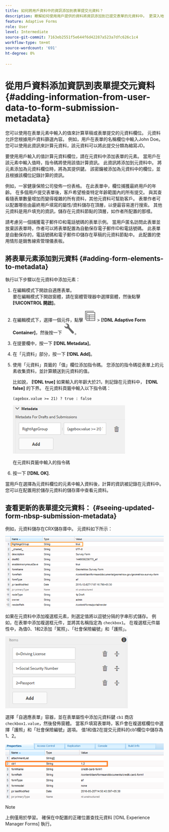 ```yaml
---
title: 如何將用戶資料中的資訊添加到表單提交元資料？
description: 瞭解如何使用用戶提供的資料將資訊添加到已提交表單的元資料中。 更深入地瞭解如何在CRX儲存庫中查看更新的表單提交元資料。
feature: Adaptive Forms
role: User
level: Intermediate
source-git-commit: 7163eb2551f5e644f6d42287a523a7dfc626c1c4
workflow-type: tm+mt
source-wordcount: '691'
ht-degree: 0%

---
```



# 從用戶資料添加資訊到表單提交元資料 {#adding-information-from-user-data-to-form-submission-metadata}

您可以使用在表單元素中輸入的值來計算草稿或表單提交的元資料欄位。 元資料允許您根據用戶資料篩選內容。 例如，用戶在表單的名稱欄位中輸入John Doe。 您可以使用此資訊來計算元資料，該元資料可以將此提交分類為縮寫JD。

要使用用戶輸入的值計算元資料欄位，請在元資料中添加表單的元素。 當用戶在該元素中輸入值時，指令碼將使用該值計算資訊。 此資訊將添加到元資料中。 將元素添加為元資料欄位時，將為其提供鍵。 該密鑰被添加為元資料中的欄位，並且根據該欄位記錄計算的資訊。

例如，一家健康保險公司發佈一份表格。 在此表單中，欄位捕獲最終用戶的年齡。 在多個用戶提交表單後，客戶希望檢查特定年齡範圍內的所有提交。 與其查看隨表單數量增加而變得複雜的所有資料，其他元資料可幫助客戶。 表單作者可以配置哪些由最終用戶填寫的屬性/資料儲存在頂層，以便最容易進行搜索。 其他元資料是用戶填充的資訊，儲存在元資料節點的頂層，如作者所配置的那樣。

請考慮另一個捕獲電子郵件ID和電話號碼的表單示例。 當用戶匿名訪問此表單並放棄該表單時，作者可以將表單配置為自動保存電子郵件ID和電話號碼。 此表單是自動保存的，電話號碼和電子郵件ID儲存在草稿的元資料節點中。 此配置的使用情形是銷售線索管理儀表板。

## 將表單元素添加到元資料 {#adding-form-elements-to-metadata}

執行以下步驟以在元資料中添加元素：

1. 在編輯模式下開啟自適應表單。\
   要在編輯模式下開啟窗體，請在窗體管理器中選擇窗體，然後點擊 **[!UICONTROL 開啟]**。
1. 在編輯模式下，選擇一個元件，點擊 ![欄位級](assets/select_parent_icon.svg) > **[!DNL Adaptive Form Container]**，然後按一下 ![招商](assets/configure-icon.svg)。
1. 在提要欄中，按一下 **[!DNL Metadata]**。
1. 在「元資料」部分，按一下 **[!DNL Add]**。
1. 使用「元資料」頁籤的「值」欄位添加指令碼。 您添加的指令碼從表單上的元素收集資料，並計算饋送到元資料的值。

   比如說， **[!DNL true]** 如果輸入的年齡大於21，則記錄在元資料中， **[!DNL false]** 的下界。 在元資料頁籤中輸入以下指令碼：

   `(agebox.value >= 21) ? true : false`

   ![元資料指令碼](assets/add-element-metadata.png)

   在元資料頁籤中輸入的指令碼

1. 按一下 **[!DNL OK]**.

當用戶在選擇為元資料欄位的元素中輸入資料後，計算的資訊被記錄在元資料中。 您可以在配置用於儲存元資料的儲存庫中查看元資料。

## 查看更新的表單提交元資料： {#seeing-updated-form-nbsp-submission-metadata}

例如，元資料儲存在CRX儲存庫中。 元資料如下所示：

![中繼資料](assets/metadata_entry_new.png)

如果在元資料中添加複選框元素，則選定值將以逗號分隔的字串形式儲存。 例如，在表單中添加複選框元件，並將其名稱指定為 `checkbox1`。 在複選框元件屬性中，為值0、1和2添加「駕照」、「社會保險編號」和「護照」。

![從複選框儲存多個值](assets/checkbox-metadata.png)

選擇「自適應表單」容器，並在表單屬性中添加元資料鍵 `cb1` 商店 `checkbox1.value`，然後發佈窗體。 當客戶填寫表單時，客戶會在複選框欄位中選擇「護照」和「社會保險編號」選項。 值1和值2在提交元資料的cb1欄位中儲存為1、2。

![在複選框欄位中選擇的多個值的元資料條目](assets/metadata-entry.png)

>[!NOTE]
>
>上例僅用於學習。 確保在中配置的正確位置查找元資料 [!DNL Experience Manager Forms] 執行。
